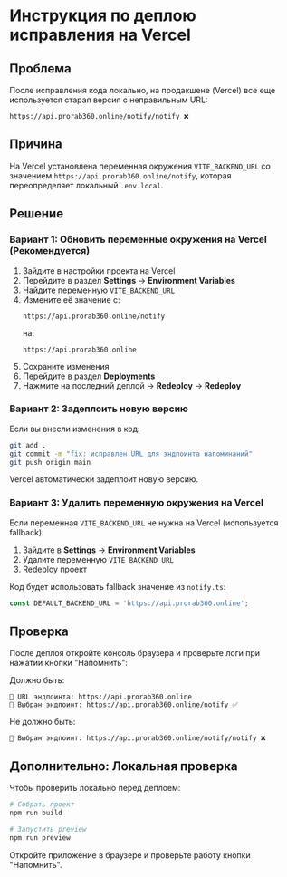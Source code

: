 # Инструкция по деплою исправления на Vercel

## Проблема
После исправления кода локально, на продакшене (Vercel) все еще используется старая версия с неправильным URL:
```
https://api.prorab360.online/notify/notify ❌
```

## Причина
На Vercel установлена переменная окружения `VITE_BACKEND_URL` со значением `https://api.prorab360.online/notify`, которая переопределяет локальный `.env.local`.

## Решение

### Вариант 1: Обновить переменные окружения на Vercel (Рекомендуется)

1. Зайдите в настройки проекта на Vercel
2. Перейдите в раздел **Settings** → **Environment Variables**
3. Найдите переменную `VITE_BACKEND_URL`
4. Измените её значение с:
   ```
   https://api.prorab360.online/notify
   ```
   на:
   ```
   https://api.prorab360.online
   ```
5. Сохраните изменения
6. Перейдите в раздел **Deployments**
7. Нажмите на последний деплой → **Redeploy** → **Redeploy**

### Вариант 2: Задеплоить новую версию

Если вы внесли изменения в код:

```bash
git add .
git commit -m "fix: исправлен URL для эндпоинта напоминаний"
git push origin main
```

Vercel автоматически задеплоит новую версию.

### Вариант 3: Удалить переменную окружения на Vercel

Если переменная `VITE_BACKEND_URL` не нужна на Vercel (используется fallback):

1. Зайдите в **Settings** → **Environment Variables**
2. Удалите переменную `VITE_BACKEND_URL`
3. Redeploy проект

Код будет использовать fallback значение из `notify.ts`:
```typescript
const DEFAULT_BACKEND_URL = 'https://api.prorab360.online';
```

## Проверка

После деплоя откройте консоль браузера и проверьте логи при нажатии кнопки "Напомнить":

Должно быть:
```
📍 URL эндпоинта: https://api.prorab360.online
📍 Выбран эндпоинт: https://api.prorab360.online/notify ✅
```

Не должно быть:
```
📍 Выбран эндпоинт: https://api.prorab360.online/notify/notify ❌
```

## Дополнительно: Локальная проверка

Чтобы проверить локально перед деплоем:

```bash
# Собрать проект
npm run build

# Запустить preview
npm run preview
```

Откройте приложение в браузере и проверьте работу кнопки "Напомнить".
